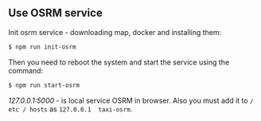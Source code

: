 ## Use OSRM service

Init osrm service - downloading map, docker and installing them:
```bash
$ npm run init-osrm
```
Then you need to reboot the system and start the service using the command:

```bash
$ npm run start-osrm
```
*127.0.0.1:5000* - is local service OSRM in browser. Also you must add it to `/ etc / hosts` as `127.0.0.1  taxi-osrm`.
